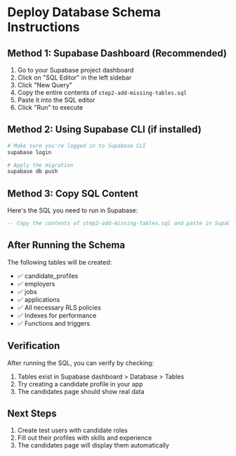 # Deploy Database Schema Instructions

## Method 1: Supabase Dashboard (Recommended)

1. Go to your Supabase project dashboard
2. Click on "SQL Editor" in the left sidebar
3. Click "New Query"
4. Copy the entire contents of `step2-add-missing-tables.sql`
5. Paste it into the SQL editor
6. Click "Run" to execute

## Method 2: Using Supabase CLI (if installed)

```bash
# Make sure you're logged in to Supabase CLI
supabase login

# Apply the migration
supabase db push
```

## Method 3: Copy SQL Content

Here's the SQL you need to run in Supabase:

```sql
-- Copy the contents of step2-add-missing-tables.sql and paste in Supabase SQL Editor
```

## After Running the Schema

The following tables will be created:
- ✅ candidate_profiles
- ✅ employers  
- ✅ jobs
- ✅ applications
- ✅ All necessary RLS policies
- ✅ Indexes for performance
- ✅ Functions and triggers

## Verification

After running the SQL, you can verify by checking:
1. Tables exist in Supabase dashboard > Database > Tables
2. Try creating a candidate profile in your app
3. The candidates page should show real data

## Next Steps

1. Create test users with candidate roles
2. Fill out their profiles with skills and experience
3. The candidates page will display them automatically
